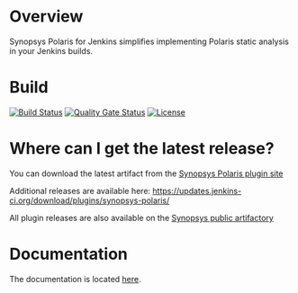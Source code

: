 # Overview
Synopsys Polaris for Jenkins simplifies implementing Polaris static analysis in your Jenkins builds.

# Build
[![Build Status](https://travis-ci.org/synopsys-sig/synopsys-polaris-plugin.svg?branch=master)](https://travis-ci.org/jenkinsci/synopsys-polaris-plugin)
[![Quality Gate Status](https://sonarcloud.io/api/project_badges/measure?project=org.jenkins-ci.plugins%3Asynopsys-polaris&metric=alert_status)](https://sonarcloud.io/dashboard?id=org.jenkins-ci.plugins%3Asynopsys-polaris)
[![License](https://img.shields.io/badge/License-Apache%202.0-blue.svg)](https://opensource.org/licenses/Apache-2.0)

# Where can I get the latest release?
You can download the latest artifact from the [Synopsys Polaris plugin site](https://plugins.jenkins.io/synopsys-polaris/)

Additional releases are available here: https://updates.jenkins-ci.org/download/plugins/synopsys-polaris/

All plugin releases are also available on the [Synopsys public artifactory](https://artifactory.internal.synopsys.com/artifactory/webapp/#/artifacts/browse/tree/General/bds-integrations-release/org/jenkins-ci/plugins/synopsys-polaris)

# Documentation
The documentation is located [here](https://jenkinsci.github.io/synopsys-polaris-plugin/latest/).
